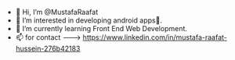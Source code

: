 - 👋 Hi, I’m @MustafaRaafat
- 👀 I’m interested in developing android apps📱.
- 🌱 I’m currently learning Front End Web Development.
- 📫 for contact --->
https://www.linkedin.com/in/mustafa-raafat-hussein-276b42183

<!--- 💞️ I’m looking to collaborate on ...--->
<!---
MustafaRaafat/MustafaRaafat is a ✨ special ✨ repository because its `README.md` (this file) appears on your GitHub profile.
You can click the Preview link to take a look at your changes.
--->
